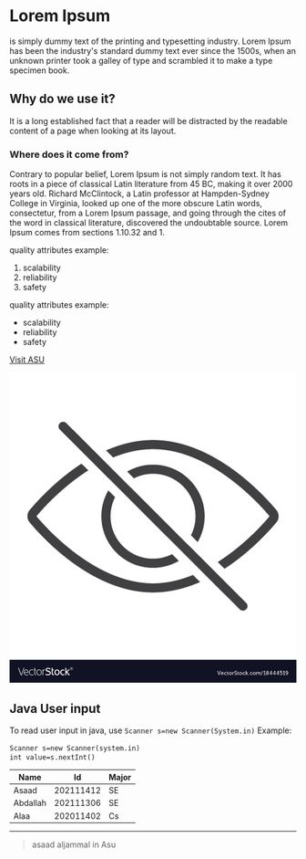# Lorem Ipsum
is simply dummy text of the printing and typesetting industry. Lorem Ipsum has been the industry's standard dummy text ever since the 1500s, when an unknown printer took a galley of type and scrambled it to make a type specimen book. 
## Why do we use it?
It is a long established fact that a reader will be distracted by the readable content of a page when looking at its layout.
### Where does it come from?
Contrary to popular belief, Lorem Ipsum is not simply random text. It has roots in a piece of classical Latin literature from 45 BC, making it over 2000 years old. Richard McClintock, a Latin professor at Hampden-Sydney College in Virginia, looked up one of the more obscure Latin words, consectetur, from a Lorem Ipsum passage, and going through the cites of the word in classical literature, discovered the undoubtable source. Lorem Ipsum comes from sections 1.10.32 and 1.

quality attributes example:
1. scalability
2. reliability
3. safety
      
quality attributes example:
- scalability
- reliability
- safety

[Visit ASU](https://www.asu.edu.jo/en/Pages/default.aspx)

![Markdown Logo](do-not-spy-line-icon-web-and-mobile-visible-vector-18444519.jpg)


## Java User input
To read user input in java, use `Scanner s=new Scanner(System.in)`
Example:

    Scanner s=new Scanner(system.in)
    int value=s.nextInt()
   
| Name | Id |Major
|----------|----------|--------
| Asaad| 202111412|SE
|Abdallah|202111306|SE
|Alaa|202011402|Cs

---
> asaad aljammal in Asu



